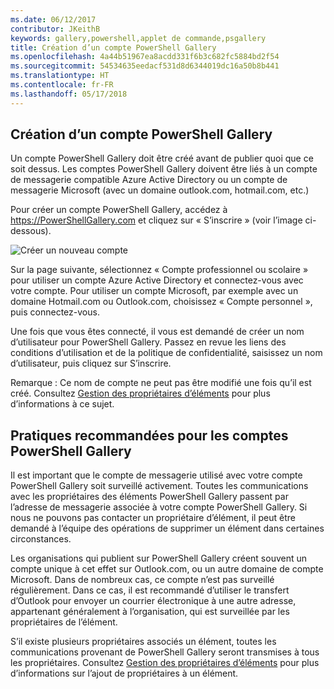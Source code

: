 ```yaml
---
ms.date: 06/12/2017
contributor: JKeithB
keywords: gallery,powershell,applet de commande,psgallery
title: Création d’un compte PowerShell Gallery
ms.openlocfilehash: 4a44b51967ea8acdd331f6b3c682fc5884bd2f54
ms.sourcegitcommit: 54534635eedacf531d8d6344019dc16a50b8b441
ms.translationtype: HT
ms.contentlocale: fr-FR
ms.lasthandoff: 05/17/2018
---
```

## <a name="creating-a-powershell-gallery-account"></a>Création d’un compte PowerShell Gallery

Un compte PowerShell Gallery doit être créé avant de publier quoi que ce soit dessus.
Les comptes PowerShell Gallery doivent être liés à un compte de messagerie compatible Azure Active Directory ou un compte de messagerie Microsoft (avec un domaine outlook.com, hotmail.com, etc.)

Pour créer un compte PowerShell Gallery, accédez à https://PowerShellGallery.com et cliquez sur « S’inscrire » (voir l’image ci-dessous).

![Créer un nouveau compte](../../Images/CreatingAccount-Register.png)

Sur la page suivante, sélectionnez « Compte professionnel ou scolaire » pour utiliser un compte Azure Active Directory et connectez-vous avec votre compte.
Pour utiliser un compte Microsoft, par exemple avec un domaine Hotmail.com ou Outlook.com, choisissez « Compte personnel », puis connectez-vous.

Une fois que vous êtes connecté, il vous est demandé de créer un nom d’utilisateur pour PowerShell Gallery.
Passez en revue les liens des conditions d’utilisation et de la politique de confidentialité, saisissez un nom d’utilisateur, puis cliquez sur S’inscrire.

Remarque : Ce nom de compte ne peut pas être modifié une fois qu’il est créé.
Consultez [Gestion des propriétaires d’éléments](https://msdn.microsoft.com/powershell/gallery/psgallery/managing-item-owners) pour plus d’informations à ce sujet.

## <a name="recommended-practices-for-powershell-gallery-accounts"></a>Pratiques recommandées pour les comptes PowerShell Gallery

Il est important que le compte de messagerie utilisé avec votre compte PowerShell Gallery soit surveillé activement.
Toutes les communications avec les propriétaires des éléments PowerShell Gallery passent par l’adresse de messagerie associée à votre compte PowerShell Gallery.
Si nous ne pouvons pas contacter un propriétaire d’élément, il peut être demandé à l’équipe des opérations de supprimer un élément dans certaines circonstances.

Les organisations qui publient sur PowerShell Gallery créent souvent un compte unique à cet effet sur Outlook.com, ou un autre domaine de compte Microsoft.
Dans de nombreux cas, ce compte n’est pas surveillé régulièrement.
Dans ce cas, il est recommandé d’utiliser le transfert d’Outlook pour envoyer un courrier électronique à une autre adresse, appartenant généralement à l’organisation, qui est surveillée par les propriétaires de l’élément.

S’il existe plusieurs propriétaires associés un élément, toutes les communications provenant de PowerShell Gallery seront transmises à tous les propriétaires.
Consultez [Gestion des propriétaires d’éléments](https://msdn.microsoft.com/powershell/gallery/psgallery/managing-item-owners) pour plus d’informations sur l’ajout de propriétaires à un élément.